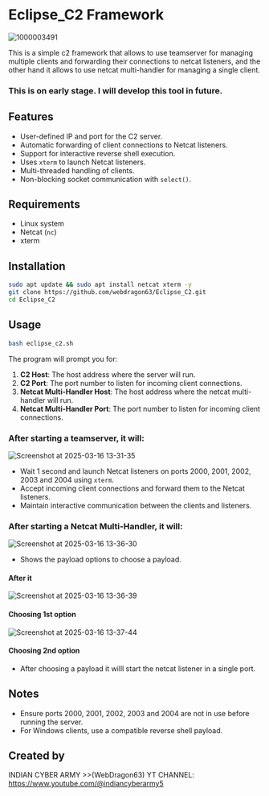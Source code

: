 # Eclipse_C2 Framework
![1000003491](https://github.com/user-attachments/assets/acda833e-d678-422a-87d0-6a290eefd5c1)


This is a simple c2 framework that allows to use teamserver for managing multiple clients and forwarding their connections to netcat listeners, and the other hand it allows to use netcat multi-handler for managing a single client. 
### This is on early stage. I will develop this tool in future.
## Features
- User-defined IP and port for the C2 server.
- Automatic forwarding of client connections to Netcat listeners.
- Support for interactive reverse shell execution.
- Uses `xterm` to launch Netcat listeners.
- Multi-threaded handling of clients.
- Non-blocking socket communication with `select()`.

## Requirements
- Linux system
- Netcat (`nc`)
- xterm

## Installation
```sh
sudo apt update && sudo apt install netcat xterm -y
git clone https://github.com/webdragon63/Eclipse_C2.git
cd Eclipse_C2
```

## Usage
```sh
bash eclipse_c2.sh
```
The program will prompt you for:
1. **C2 Host**: The host address where the server will run.
2. **C2 Port**: The port number to listen for incoming client connections.
3. **Netcat Multi-Handler Host**: The host address where the netcat multi-handler will run.
4. **Netcat Multi-Handler Port**: The port number to listen for incoming client connections.

### After starting a teamserver, it will:
![Screenshot at 2025-03-16 13-31-35](https://github.com/user-attachments/assets/9764f6db-40bd-42c9-8b5c-aa521362af8d)

- Wait 1 second and launch Netcat listeners on ports 2000, 2001, 2002, 2003 and 2004 using `xterm`.
- Accept incoming client connections and forward them to the Netcat listeners.
- Maintain interactive communication between the clients and listeners.

### After starting a Netcat Multi-Handler, it will:
![Screenshot at 2025-03-16 13-36-30](https://github.com/user-attachments/assets/ad2aece2-2fbb-4541-acff-0478149fc8c2)
- Shows the payload options to choose a payload.
#### After it
![Screenshot at 2025-03-16 13-36-39](https://github.com/user-attachments/assets/138afb88-6a8e-4faa-8c3b-8c0656ea9411)
#### Choosing 1st option
![Screenshot at 2025-03-16 13-37-44](https://github.com/user-attachments/assets/b2e07c0b-bcb3-4497-9984-2a5b107ef021)
#### Choosing 2nd option
- After choosing a payload it willl start the netcat listener in a single port.

## Notes
- Ensure ports 2000, 2001, 2002, 2003 and 2004 are not in use before running the server.
- For Windows clients, use a compatible reverse shell payload.

## Created by
INDIAN CYBER ARMY >>(WebDragon63)
YT CHANNEL: https://www.youtube.com/@indiancyberarmy5
